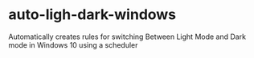 # auto-ligh-dark-windows
Automatically creates rules for switching Between Light Mode and Dark mode in Windows 10 using a scheduler
